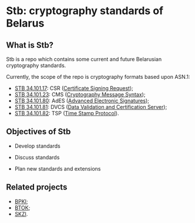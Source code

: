 Stb: cryptography standards of Belarus
======================================

What is Stb?
------------

Stb is a repo which contains some current and future Belarusian 
cryptography standards. 

Currently, the scope of the repo is cryptography formats based upon ASN.1:

- [STB 34.101.17](34.101.17): CSR 
  ([Certificate Signing Request](https://en.wikipedia.org/wiki/Certificate_signing_request));
- [STB 34.101.23](34.101.23): CMS 
  ([Cryptography Message Syntax](https://en.wikipedia.org/wiki/Cryptographic_Message_Syntax));
- [STB 34.101.80](34.101.80): AdES 
  ([Advanced Electronic Signatures](https://en.wikipedia.org/wiki/Advanced_electronic_signature));
- [STB 34.101.81](34.101.81): DVCS 
  ([Data Validation and Certification Server](https://tools.ietf.org/html/rfc3029));
- [STB 34.101.82](34.101.82): TSP 
  ([Time Stamp Protocol](https://en.wikipedia.org/wiki/Time_stamp_protocol)).


Objectives of Stb
-----------------

* Develop standards

* Discuss standards

* Plan new standards and extensions 

Related projects
----------------

- [BPKI](http://github.com/bcrypto/bpki);
- [BTOK](http://github.com/bcrypto/btok);
- [SKZI](http://github.com/bcrypto/skzi).


